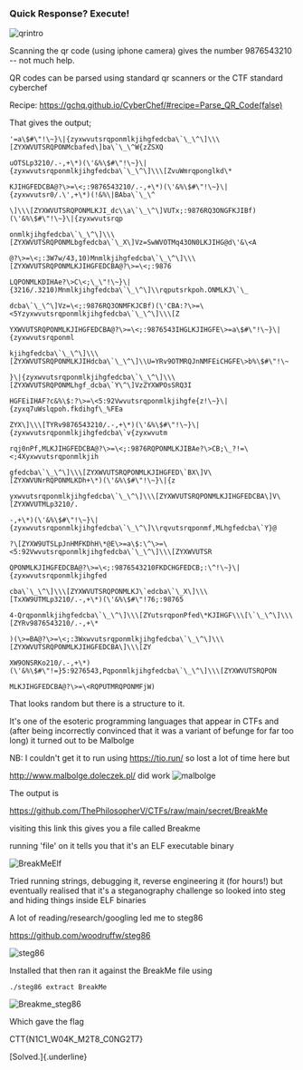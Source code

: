 ### Quick Response? Execute!



![qrintro](https://user-images.githubusercontent.com/47631344/205964850-2c989403-eb3a-4f8e-86bb-a0fa92b0593a.png)


Scanning the qr code (using iphone camera) gives the number 9876543210 -- not much help.

QR codes can be parsed using standard qr scanners or the CTF standard cyberchef

Recipe: <https://gchq.github.io/CyberChef/#recipe=Parse_QR_Code(false)>

That gives the output;
```
'=a\$#\"!\~}\|{zyxwvutsrqponmlkjihgfedcba\`\_\^\]\\\[ZYXWVUTSRQPONMcbafed\]ba\`\_\^W{zZSXQ

uOTSLp3210/.-,+\*)(\'&%\$#\"!\~}\|{zyxwvutsrqponmlkjihgfedcba\`\_\^\]\\\[ZvuWmrqponglkd\*

KJIHGFEDCBA@?\>=\<;:9876543210/.-,+\*)(\'&%\$#\"!\~}\|{zyxwvutsr0/.\',+\*)(!&%\|BAba\`\_\^

\]\\\[ZYXWVUTSRQPONMLKJI_dc\\a\`\_\^\]VUTx;:9876RQ3ONGFKJIBf)(\'&%\$#\"!\~}\|{zyxwvutsrqp

onmlkjihgfedcba\`\_\^\]\\\[ZYXWVUTSRQPONMLbgfedcba\`\_X\]Vz=SwWVOTMq43ON0LKJIHG@d\'&\<A

@?\>=\<;:3W7w/43,10)Mnmlkjihgfedcba\`\_\^\]\\\[ZYXWVUTSRQPONMLKJIHGFEDCBA@?\>=\<;:9876

LQPONMLKDIHAe?\>C\<;\_\"!\~}\|{3216/.3210)Mnmlkjihgfedcba\`\_\^\]\\rqputsrkpoh.ONMLKJ\`\_

dcba\`\_\^\]Vz=\<;:9876RQ3ONMFKJCBf)(\'CBA:?\>=\<5Yzyxwvutsrqponmlkjihgfedcba\`\_\^\]\\\[Z

YXWVUTSRQPONMLKJIHGFEDCBA@?\>=\<;:9876543IHGLKJIHGFE\>=a\$#\"!\~}\|{zyxwvutsrqponml

kjihgfedcba\`\_\^\]\\\[ZYXWVUTSRQPONMLKJIHdcba\`\_\^\]\\U=YRv9OTMRQJnNMFEiCHGFE\>b%\$#\"!\~

}\|{zyxwvutsrqponmlkjihgfedcba\`\_\^\]\\\[ZYXWVUTSRQPONMLhgf_dcba\`Y\^\]VzZYXWPOsSRQ3I

HGFEiIHAF?c&%\$:?\>=\<5:92Vwvutsrqponmlkjihgfe{z!\~}\|{zyxq7uWslqpoh.fkdihgf\_%FEa

ZYX\]\\\[TYRv9876543210/.-,+\*)(\'&%\$#\"!\~}\|{zyxwvutsrqponmlkjihgfedcba\`v{zyxwvutm

rqj0nPf,MLKJIHGFEDCBA@?\>=\<;:9876RQPONMLKJIBAe?\>CB;\_?!=\<;4Xyxwvutsrqponmlkjih

gfedcba\`\_\^\]\\\[ZYXWVUTSRQPONMLKJIHGFED\`BX\]V\[ZYXWVUNrRQPONMLKDh+\*)(\'&%\$#\"!\~}\|{z

yxwvutsrqponmlkjihgfedcba\`\_\^\]\\\[ZYXWVUTSRQPONMLKJIHGFEDCBA\]V\[ZYXWVUTMLp3210/.

-,+\*)(\'&%\$#\"!\~}\|{zyxwvutsrqponmlkjihgfedcba\`\_\^\]\\rqvutsrqponmf,MLhgfedcba\`Y}@

?\[ZYXW9UTSLpJnHMFKDhH\*@E\>=a\$:\^\>=\<5:92Vwvutsrqponmlkjihgfedcba\`\_\^\]\\\[ZYXWVUTSR

QPONMLKJIHGFEDCBA@?\>=\<;:9876543210FKDCHGFEDCB;:\^!\~}\|{zyxwvutsrqponmlkjihgfed

cba\`\_\^\]\\\[ZYXWVUTSRQPONMLKJ\`edcba\`\_X\]\\\[TxXW9UTMLp3210/.-,+\*)(\'&%\$#\"!76;:98765

4-Qrqponmlkjihgfedcba\`\_\^\]\\\[ZYutsrqponPfed\*KJIHGF\\\[\`\_\^\]\\\[ZYRv9876543210/.-,+\*

)(\>=BA@?\>=\<;:3Wxwvutsrqponmlkjihgfedcba\`\_\^\]\\\[ZYXWVUTSRQPONMLKJIHGFEDCBA\]\\\[ZY

XW9ONSRKo210/.-,+\*)(\'&%\$#\"!=}5:9276543,Pqponmlkjihgfedcba\`\_\^\]\\\[ZYXWVUTSRQPON

MLKJIHGFEDCBA@?\>=\<RQPUTMRQPONMFjW)
```

That looks random but there is a structure to it.

It's one of the esoteric programming languages that appear in CTFs and (after being incorrectly convinced that it was a variant of befunge for
far too long) it turned out to be Malbolge

NB: I couldn't get it to run using <https://tio.run/> so lost a lot of time here but

<http://www.malbolge.doleczek.pl/> did work
![malbolge](https://user-images.githubusercontent.com/47631344/205965459-8a244081-7874-4c8b-abdc-9b6c85cc39f9.png)


The output is

<https://github.com/ThePhilosopherV/CTFs/raw/main/secret/BreakMe>

visiting this link this gives you a file called Breakme

running 'file' on it tells you that it's an ELF executable binary

![BreakMeElf](https://user-images.githubusercontent.com/47631344/205965523-ed4420c8-be15-4f68-a820-22a07b1cfb02.png)


Tried running strings, debugging it, reverse engineering it (for hours!)
but eventually realised that it's a steganography challenge so looked
into steg and hiding things inside ELF binaries

A lot of reading/research/googling led me to steg86

<https://github.com/woodruffw/steg86>

![steg86](https://user-images.githubusercontent.com/47631344/205965681-cc604b94-f2ac-4383-a8ed-bd6659dd2e13.PNG)


Installed that then ran it against the BreakMe file using

``./steg86 extract BreakMe``

![Breakme_steg86](https://user-images.githubusercontent.com/47631344/205965564-c5229307-a97e-4ed3-b095-b7234b89ef44.PNG)


Which gave the flag

CTT{N1C1_W04K_M2T8_C0NG2T7}

[Solved.]{.underline}
